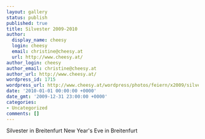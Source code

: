 ```yaml
---
layout: gallery
status: publish
published: true
title: Silvester 2009-2010
author:
  display_name: cheesy
  login: cheesy
  email: christine@cheesy.at
  url: http://www.cheesy.at/
author_login: cheesy
author_email: christine@cheesy.at
author_url: http://www.cheesy.at/
wordpress_id: 1715
wordpress_url: http://www.cheesy.at/wordpress/photos/feiern/x2009/silvester-2009-2010/
date: '2010-01-01 00:00:00 +0000'
date_gmt: '2009-12-31 23:00:00 +0000'
categories:
- Uncategorized
comments: []
---
```

<!--:de-->Silvester in Breitenfurt
<!--:--><!--:en-->New Year's Eve in Breitenfurt
<!--:-->
